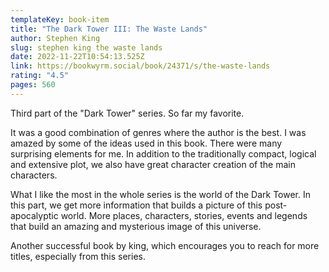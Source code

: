 ```yaml
---
templateKey: book-item
title: "The Dark Tower III: The Waste Lands"
author: Stephen King
slug: stephen king the waste lands
date: 2022-11-22T10:54:13.525Z
link: https://bookwyrm.social/book/24371/s/the-waste-lands
rating: "4.5"
pages: 560
---
```

Third part of the "Dark Tower" series. So far my favorite.

It was a good combination of genres where the author is the best. I was amazed by some of the ideas used in this book. There were many surprising elements for me. In addition to the traditionally compact, logical and extensive plot, we also have great character creation of the main characters.

What I like the most in the whole series is the world of the Dark Tower. In this part, we get more information that builds a picture of this post-apocalyptic world. More places, characters, stories, events and legends that build an amazing and mysterious image of this universe.

Another successful book by king, which encourages you to reach for more titles, especially from this series.